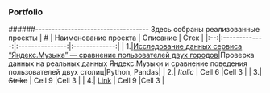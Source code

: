 ### Portfolio
######-----------------------------------
Здесь собраны реализованные проекты
| # | Наименование проекта  | Описание  | Стек |
|:--:|:-------------:|:---------------:|:-------------:|
| 1.|[Исследование данных сервиса “Яндекс.Музыка” — сравнение пользователей двух городов](https://github.com/natashkaau/portfolio/tree/main/project_1)|Проверка данных на реальных данных Яндекс.Музыки и сравнение поведения пользователей двух столиц|Python, Pandas|
| 2.| *Italic*        | Cell 6        |Cell 3         |
| 3.| ~~Strike~~      | Cell 9        |Cell 3         |
| 4.| [Link](dot.com) | Cell 9        |Cell 3         |

